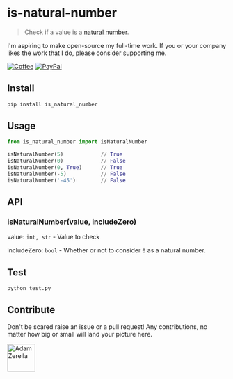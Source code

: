 # is-natural-number

> Check if a value is a [natural number](https://en.wikipedia.org/wiki/Natural_number).

I'm aspiring to make open-source my full-time work. If you or your company likes the work that I do, please consider supporting me.

[![Coffee][badge_coffee_donate]](https://www.buymeacoffee.com/adamzerella)
[![PayPal][badge_paypal_donate]](https://www.paypal.me/adamzerella)

## Install

```bash
pip install is_natural_number
```

## Usage
```python
from is_natural_number import isNaturalNumber

isNaturalNumber(5)            // True
isNaturalNumber(0)            // False
isNaturalNumber(0, True)      // True
isNaturalNumber(-5)           // False
isNaturalNumber('-45')        // False
```

## API

### isNaturalNumber(value, includeZero)

value: `int, str` - Value to check

includeZero: `bool` - Whether or not to consider `0` as a natural number.

## Test

```bash
python test.py
```

## Contribute

Don't be scared raise an issue or a pull request! Any contributions, no matter how big or small will land your picture here.

<div style="display:inline;">
  <a href="https://github.com/adamzerella"><img width="64" height="64" src="https://avatars0.githubusercontent.com/u/1501560?s=460&v=4" alt="Adam Zerella"/></a>
</div>

[badge_coffee_donate]: https://adamzerella.com/badges/coffee.svg
[badge_paypal_donate]: https://adamzerella.com/badges/paypal.svg